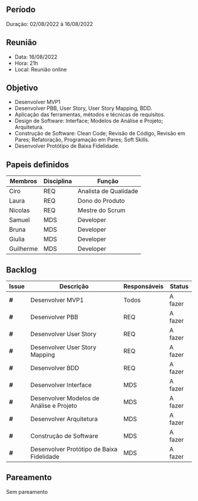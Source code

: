 ## Período
Duração: 02/08/2022  à 16/08/2022


## Reunião
* Data: 16/08/2022
* Hora: 21h
* Local: Reunião online


## Objetivo
 - Desenvolver MVP1
 - Desenvolver PBB, User Story, User Story Mapping, BDD.
 - Aplicação das ferramentas, métodos e técnicas de requisitos.
 - Design de Software: Interface; Modelos de Análise e Projeto; Arquitetura.
 - Construção de Software: Clean Code; Revisão de Código, Revisão em Pares; Refatoração,
Programação em Pares; Soft Skills.
 - Desenvolver Protótipo de Baixa Fidelidade.
 

## Papeis definidos
 | Membros | Disciplina |  Função  |
 | ------------------- | ----- | ------------------- |
 |  Ciro |REQ | Analista de Qualidade |
 |  Laura |REQ | Dono do Produto |
 |  Nicolas |REQ | Mestre do Scrum |
 |  Samuel |MDS | Developer |
 |  Bruna | MDS| Developer |
 |  Giulia | MDS| Developer |
 |  Guilherme |MDS | Developer |


## Backlog
| Issue | Descrição  | Responsáveis | Status | 
| ------------------- | ------------------- | ------------------- | ------------------- |
| **#**  | Desenvolver MVP1 | Todos  | A fazer  |   
| **#**  | Desenvolver PBB | REQ  | A fazer  |   
| **#**  | Desenvolver User Story | REQ  | A fazer  |   
| **#**  | Desenvolver User Story Mapping | REQ  | A fazer  |   
| **#**  | Desenvolver BDD | REQ  | A fazer  |   
| **#**  | Desenvolver Interface | MDS  | A fazer  |   
| **#**  | Desenvolver Modelos de Análise e Projeto | MDS  | A fazer  |   
| **#**  | Desenvolver Arquitetura | MDS  | A fazer  |   
| **#**  | Construção de Software | MDS  | A fazer  |   
| **#**  | Desenvolver Protótipo de Baixa Fidelidade | MDS  | A fazer  |   
 


## Pareamento
 Sem pareamento